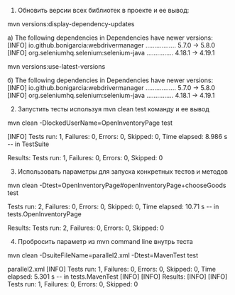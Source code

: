 1. Обновить версии всех библиотек в проекте и 
ее вывод:

mvn versions:display-dependency-updates

  a)  The following dependencies in Dependencies have newer versions:
  [INFO]   io.github.bonigarcia:webdrivermanager ................. 5.7.0 -> 5.8.0
  [INFO]   org.seleniumhq.selenium:selenium-java ............... 4.18.1 -> 4.19.1



mvn versions:use-latest-versions

б) The following dependencies in Dependencies have newer versions:
   [INFO]   io.github.bonigarcia:webdrivermanager ................. 5.7.0 -> 5.8.0
   [INFO]   org.seleniumhq.selenium:selenium-java ............... 4.18.1 -> 4.19.1

2. Запустить тесты используя mvn clean test команду и ее вывод

mvn clean -DlockedUserName=OpenInventoryPage test

[INFO] Tests run: 1, Failures: 0, Errors: 0, Skipped: 0, Time elapsed: 8.986 s -- in TestSuite

Results:
Tests run: 1, Failures: 0, Errors: 0, Skipped: 0


3. Использовать параметры для запуска конкретных тестов и методов

mvn clean -Dtest=OpenInventoryPage#openInventoryPage+chooseGoods test

Tests run: 2, Failures: 0, Errors: 0, Skipped: 0, Time elapsed: 10.71 s -- in tests.OpenInventoryPage

Results:
Tests run: 2, Failures: 0, Errors: 0, Skipped: 0

4. Пробросить параметр из mvn command line внутрь теста

mvn clean -DsuiteFileName=parallel2.xml -Dtest=MavenTest test

parallel2.xml
[INFO] Tests run: 1, Failures: 0, Errors: 0, Skipped: 0, Time elapsed: 5.301 s -- in tests.MavenTest
[INFO]
[INFO] Results:
[INFO]
[INFO] Tests run: 1, Failures: 0, Errors: 0, Skipped: 0

